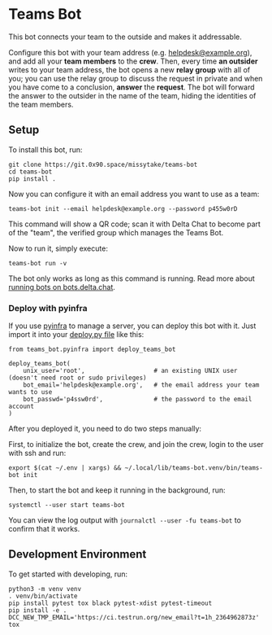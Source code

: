 # Teams Bot

This bot connects your team to the outside
and makes it addressable.

Configure this bot with your team address
(e.g. helpdesk@example.org),
and add all your **team members** to the **crew**.
Then,
every time **an outsider** writes to your team address,
the bot opens a new **relay group** with all of you;
you can use the relay group to discuss the request in private
and when you have come to a conclusion,
**answer** the **request**.
The bot will forward the answer to the outsider
in the name of the team,
hiding the identities of the team members.

## Setup

To install this bot,
run:

```
git clone https://git.0x90.space/missytake/teams-bot
cd teams-bot
pip install .
```

Now you can configure it
with an email address
you want to use as a team:

```
teams-bot init --email helpdesk@example.org --password p455w0rD
```

This command will show a QR code;
scan it with Delta Chat
to become part of the "team",
the verified group which manages the Teams Bot.

Now to run it,
simply execute:

```
teams-bot run -v
```

The bot only works as long as this command is running.
Read more about [running bots on
bots.delta.chat](https://bots.delta.chat/howto.html).


### Deploy with pyinfra

If you use [pyinfra](https://pyinfra.com/) to manage a server,
you can deploy this bot with it.
Just import it into your [deploy.py file](https://docs.pyinfra.com/en/2.x/getting-started.html#create-a-deploy) like this:

```
from teams_bot.pyinfra import deploy_teams_bot

deploy_teams_bot(
    unix_user='root',                   # an existing UNIX user (doesn't need root or sudo privileges)
    bot_email='helpdesk@example.org',   # the email address your team wants to use
    bot_passwd='p4ssw0rd',              # the password to the email account
)
```

After you deployed it,
you need to do two steps manually:

First,
to initialize the bot,
create the crew,
and join the crew,
login to the user with ssh
and run:

```
export $(cat ~/.env | xargs) && ~/.local/lib/teams-bot.venv/bin/teams-bot init
```

Then,
to start the bot
and keep it running in the background,
run:

```
systemctl --user start teams-bot
```

You can view the log output
with `journalctl --user -fu teams-bot`
to confirm that it works.

## Development Environment

To get started with developing,
run:

```
python3 -m venv venv
. venv/bin/activate
pip install pytest tox black pytest-xdist pytest-timeout
pip install -e .
DCC_NEW_TMP_EMAIL='https://ci.testrun.org/new_email?t=1h_2364962873z' tox
```
